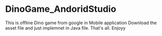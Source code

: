 # DinoGame_AndoridStudio
This is offline Dino game from google in Mobile application
Download the asset file and just implemnet in Java file. That's all. 
Enjoyy

